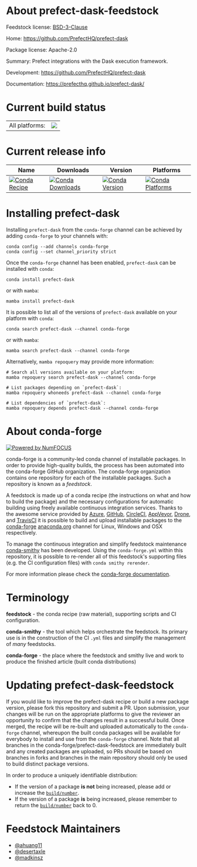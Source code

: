 About prefect-dask-feedstock
============================

Feedstock license: [BSD-3-Clause](https://github.com/conda-forge/prefect-dask-feedstock/blob/main/LICENSE.txt)

Home: https://github.com/PrefectHQ/prefect-dask

Package license: Apache-2.0

Summary: Prefect integrations with the Dask execution framework.

Development: https://github.com/PrefectHQ/prefect-dask

Documentation: https://prefecthq.github.io/prefect-dask/

Current build status
====================


<table><tr><td>All platforms:</td>
    <td>
      <a href="https://dev.azure.com/conda-forge/feedstock-builds/_build/latest?definitionId=17336&branchName=main">
        <img src="https://dev.azure.com/conda-forge/feedstock-builds/_apis/build/status/prefect-dask-feedstock?branchName=main">
      </a>
    </td>
  </tr>
</table>

Current release info
====================

| Name | Downloads | Version | Platforms |
| --- | --- | --- | --- |
| [![Conda Recipe](https://img.shields.io/badge/recipe-prefect--dask-green.svg)](https://anaconda.org/conda-forge/prefect-dask) | [![Conda Downloads](https://img.shields.io/conda/dn/conda-forge/prefect-dask.svg)](https://anaconda.org/conda-forge/prefect-dask) | [![Conda Version](https://img.shields.io/conda/vn/conda-forge/prefect-dask.svg)](https://anaconda.org/conda-forge/prefect-dask) | [![Conda Platforms](https://img.shields.io/conda/pn/conda-forge/prefect-dask.svg)](https://anaconda.org/conda-forge/prefect-dask) |

Installing prefect-dask
=======================

Installing `prefect-dask` from the `conda-forge` channel can be achieved by adding `conda-forge` to your channels with:

```
conda config --add channels conda-forge
conda config --set channel_priority strict
```

Once the `conda-forge` channel has been enabled, `prefect-dask` can be installed with `conda`:

```
conda install prefect-dask
```

or with `mamba`:

```
mamba install prefect-dask
```

It is possible to list all of the versions of `prefect-dask` available on your platform with `conda`:

```
conda search prefect-dask --channel conda-forge
```

or with `mamba`:

```
mamba search prefect-dask --channel conda-forge
```

Alternatively, `mamba repoquery` may provide more information:

```
# Search all versions available on your platform:
mamba repoquery search prefect-dask --channel conda-forge

# List packages depending on `prefect-dask`:
mamba repoquery whoneeds prefect-dask --channel conda-forge

# List dependencies of `prefect-dask`:
mamba repoquery depends prefect-dask --channel conda-forge
```


About conda-forge
=================

[![Powered by
NumFOCUS](https://img.shields.io/badge/powered%20by-NumFOCUS-orange.svg?style=flat&colorA=E1523D&colorB=007D8A)](https://numfocus.org)

conda-forge is a community-led conda channel of installable packages.
In order to provide high-quality builds, the process has been automated into the
conda-forge GitHub organization. The conda-forge organization contains one repository
for each of the installable packages. Such a repository is known as a *feedstock*.

A feedstock is made up of a conda recipe (the instructions on what and how to build
the package) and the necessary configurations for automatic building using freely
available continuous integration services. Thanks to the awesome service provided by
[Azure](https://azure.microsoft.com/en-us/services/devops/), [GitHub](https://github.com/),
[CircleCI](https://circleci.com/), [AppVeyor](https://www.appveyor.com/),
[Drone](https://cloud.drone.io/welcome), and [TravisCI](https://travis-ci.com/)
it is possible to build and upload installable packages to the
[conda-forge](https://anaconda.org/conda-forge) [anaconda.org](https://anaconda.org/)
channel for Linux, Windows and OSX respectively.

To manage the continuous integration and simplify feedstock maintenance
[conda-smithy](https://github.com/conda-forge/conda-smithy) has been developed.
Using the ``conda-forge.yml`` within this repository, it is possible to re-render all of
this feedstock's supporting files (e.g. the CI configuration files) with ``conda smithy rerender``.

For more information please check the [conda-forge documentation](https://conda-forge.org/docs/).

Terminology
===========

**feedstock** - the conda recipe (raw material), supporting scripts and CI configuration.

**conda-smithy** - the tool which helps orchestrate the feedstock.
                   Its primary use is in the construction of the CI ``.yml`` files
                   and simplify the management of *many* feedstocks.

**conda-forge** - the place where the feedstock and smithy live and work to
                  produce the finished article (built conda distributions)


Updating prefect-dask-feedstock
===============================

If you would like to improve the prefect-dask recipe or build a new
package version, please fork this repository and submit a PR. Upon submission,
your changes will be run on the appropriate platforms to give the reviewer an
opportunity to confirm that the changes result in a successful build. Once
merged, the recipe will be re-built and uploaded automatically to the
`conda-forge` channel, whereupon the built conda packages will be available for
everybody to install and use from the `conda-forge` channel.
Note that all branches in the conda-forge/prefect-dask-feedstock are
immediately built and any created packages are uploaded, so PRs should be based
on branches in forks and branches in the main repository should only be used to
build distinct package versions.

In order to produce a uniquely identifiable distribution:
 * If the version of a package **is not** being increased, please add or increase
   the [``build/number``](https://docs.conda.io/projects/conda-build/en/latest/resources/define-metadata.html#build-number-and-string).
 * If the version of a package **is** being increased, please remember to return
   the [``build/number``](https://docs.conda.io/projects/conda-build/en/latest/resources/define-metadata.html#build-number-and-string)
   back to 0.

Feedstock Maintainers
=====================

* [@ahuang11](https://github.com/ahuang11/)
* [@desertaxle](https://github.com/desertaxle/)
* [@madkinsz](https://github.com/madkinsz/)


